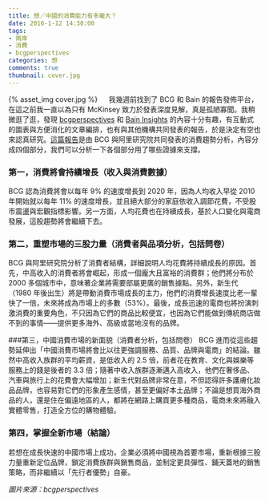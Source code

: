 ```yaml
---
title: 想／中國的消費能力有多龐大？
date: 2016-1-12 14:30:00
tags: 
- 兩岸
- 消費
- bcgperspectives
categories: 想
comments: true
thumbnail: cover.jpg
---
```

{% asset_img cover.jpg %}
　
我幾週前找到了 BCG 和 Bain 的報告發佈平台，在這之前我一直以為只有 McKinsey 致力於發表深度見解，真是孤陋寡聞。我稍微逛了逛，發現 [bcgperspectives](https://www.bcgperspectives.com/) 和 [Bain Insights](//www.bain.com/publications/) 的內容十分有趣，有互動式的圖表與方便消化的文章編排，也有與其他機構共同發表的報告，於是決定有空也來認真研究。[這篇報告](https://www.bcgperspectives.com/content/articles/globalization-growth-new-china-playbook-young-affluent-e-savvy-consumers/)是由 BCG 與阿里研究院共同發表的消費趨勢分析，內容分成四個部分，我們可以分析一下各個部分用了哪些證據來支撐。<!--more-->

### 第一，消費將會持續增長（收入與消費數據）
BCG 認為消費將會以每年 9% 的速度增長到 2020 年，因為人均收入早從 2010 年開始就以每年 11% 的速度增長，並且絕大部分的家庭依收入調節花費，不受股市震盪與宏觀指標影響。另一方面，人均花費也在持續成長，基於人口變化與電商發展，這股趨勢將會繼續下去。

### 第二，重塑市場的三股力量（消費者與品項分析，包括問卷）
BCG 與阿里研究院分析了消費者結構，詳細說明人均花費將持續成長的原因。首先，中高收入的消費者將會崛起，形成一個龐大且富裕的消費群；他們將分布於 2000 多個城市中，意味著企業將需要部屬更廣的銷售據點。另外，新生代（1980 年後出生）將是帶動消費市場成長的主力，他們的消費增長速度比老一輩快了一倍，未來將成為市場上的多數（53%）。最後，成長迅速的電商也將扮演刺激消費的重要角色，不只因為它們的商品比較便宜，也因為它們能做到傳統商店做不到的事情——提供更多海外、高級或當地沒有的品牌。

###第三，中國消費市場的新面貌（消費者分析，包括問卷）
BCG 進而從這些趨勢延伸出「中國消費市場將會比以往更強調服務、品質、品牌與電商」的結論。雖然中高收入族群的平均薪資，是低收入的 2.5 倍，前者花在教育、文化與娛樂等服務上的錢是後者的 3.3 倍；隨著中收入族群逐漸邁入高收入，他們在奢侈品、汽車與旅行上的花費會大幅增加；新生代對品牌非常在意，不但認得許多護膚化妝品品牌，也容易對它們的形象產生感情，甚至更偏好本土品牌；不論是想買海外商品的人，還是住在偏遠地區的人，都將在網路上購買更多種商品，電商未來將融入實體零售，打造全方位的購物體驗。

### 第四，掌握全新市場（結論）
若想在成長快速的中國市場上成功，企業必須將中國視為首要市場，重新根據三股力量重新定位品牌，鎖定消費族群與銷售商品，並制定更具彈性、鋪天蓋地的銷售策略，而非繼續以「先行者優勢」自豪。

*圖片來源：bcgperspectives*